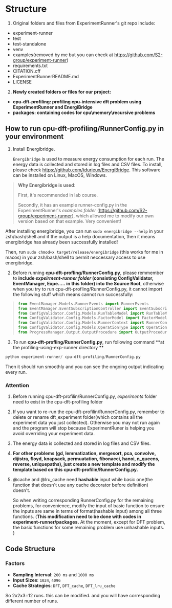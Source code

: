 # Structure

1. Original folders and files from ExperimentRunner's git repo include:

- experiment-runner
- test
- test-standalone
- venv
- examples(removed by me but you can check at https://github.com/S2-group/experiment-runner)
- requirements.txt
- CITATION.cff
- ExperimentRunnerREADME.md
- LICENSE

2. **Newly created folders or files for our project:**

- **cpu-dft-profiling: profiling cpu-intensive dft problem using ExperimentRunner and EnergiBridge**
- **packages: containing codes for cpu\memory\recursive problems**



## How to run cpu-dft-profiling/RunnerConfig.py in your environment

1. Install Energibridge.

   `Energibridge` is used to measure energy consumption for each run. The energy data is collected and stored in log files and CSV files. To install, please check https://github.com/tdurieux/EnergiBridge. This software can be installed on Linux, MacOS, Windows. 

> **Why Energibridge is used**:
>
> First, it's recommended in lab course.
>
> Secondly, it has an example runner-config.py in the ExperimentRunner's *examples folder* (https://github.com/S2-group/experiment-runner), which allowed me to  modify our own version based on that example. Very convenient!

After installing energibridge, you can run `sudo energibridge --help` in your zsh/bash/shell and if the output is a help documentation, then it means energibridge has already been successfully installed! 

Then, run `sudo chmod+x target/release/energibridge` (this works for me in macos) in your zsh/bash/shell to permit neccessary access to use energibridge.

2. Before running **cpu-dft-profling/RunnerConfig.py**, please remmember to **include *expeirment-runner folder* (consisting ConfigValidator, EventManager, Expe..... in this folder) into the Source Root**, otherwise when you try to run cpu-dft-profling/RunnerConfig.py, it cannot import the following stuff which means cannot run successfully:

> ```python
> from EventManager.Models.RunnerEvents import RunnerEvents
> from EventManager.EventSubscriptionController import EventSubscriptionController
> from ConfigValidator.Config.Models.RunTableModel import RunTableModel
> from ConfigValidator.Config.Models.FactorModel import FactorModel
> from ConfigValidator.Config.Models.RunnerContext import RunnerContext
> from ConfigValidator.Config.Models.OperationType import OperationType
> from ProgressManager.Output.OutputProcedure import OutputProcedure as output
> ```

3. To run  **cpu-dft-profling/RunnerConfig.py**, run following command **at the profiling-using-exp-runner directory **


```python
python experiment-runner/ cpu-dft-profiling/RunnerConfig.py
```

Then it should run smoothly and you can see the ongoing output indicating every run.

### Attention

1. Before running cpu-dft-profilin/RunnerConfig.py, *experiments* folder need to exist in the cpu-dft-profiling folder

2. If you want to re-run the cpu-dft-profilin/RunnerConfig.py, remember to delete or rename dft_experiment folder(which contains all the experiment data you just collected). Otherwise you may not run again and the program will stop because ExperimentRuner is helping you avoid overriding your experiment data.

3. The energy data is collected and stored in log files and CSV files.

4. **For other problems (gd, lemmatization, mergesort, pca, convolve, dijistra, floyd, knapsack, permuatation, fibonacci, hanoi, n_queens, reverse, uniquepaths), just create a new template and modify the template based on this cpu-dft-profilin/RunnerConfig.py.**

5. @cache and @lru_cache need **hashable** input while basic one(the function that doesn't use any cache decorator before definition) doesn't. 

   So when writing corresponding RunnerConfig.py for the remaining problems,  for convenience, modify the input of  basic function to ensure the inputs are same in terms of format(hashable input) among all three functions. (**This modification need to be done with codes in experiment-runner/packages.** At the moment, except for DFT problem, the basic functions for some remaining problem use unhashable inputs. )

## Code Structure

### Factors

- **Sampling Interval**: `200 ms` and `1000 ms`
- **Input Sizes**: `1024`, `4096`
- **Cache Strategies**: `DFT`, `DFT_cache`, `DFT_lru_cache`

So 2x2x3=12 runs. this can be modified. and you will have corresponding different number of runs.
